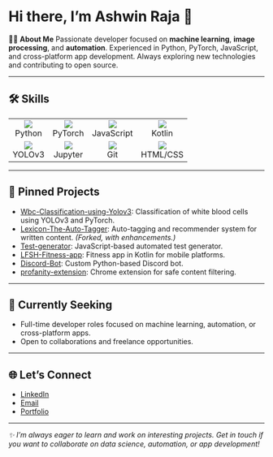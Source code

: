 # Hi there, I’m Ashwin Raja 👋

👨‍💻 **About Me**
Passionate developer focused on **machine learning**, **image processing**, and **automation**. Experienced in Python, PyTorch, JavaScript, and cross-platform app development. Always exploring new technologies and contributing to open source.

---

## 🛠️ Skills

<table>
  <tr>
    <td align="center">
      <img src="https://img.shields.io/badge/Python-14354C?style=for-the-badge&logo=python&logoColor=white"/><br>Python
    </td>
    <td align="center">
      <img src="https://img.shields.io/badge/PyTorch-EE4C2C?style=for-the-badge&logo=pytorch&logoColor=white"/><br>PyTorch
    </td>
    <td align="center">
      <img src="https://img.shields.io/badge/JavaScript-F7DF1E?style=for-the-badge&logo=javascript&logoColor=black"/><br>JavaScript
    </td>
    <td align="center">
      <img src="https://img.shields.io/badge/Kotlin-7F52FF?style=for-the-badge&logo=kotlin&logoColor=white"/><br>Kotlin
    </td>
  </tr>
  <tr>
    <td align="center">
      <img src="https://img.shields.io/badge/YOLOv3-252B3A?style=for-the-badge&logoColor=white"/><br>YOLOv3
    </td>
    <td align="center">
      <img src="https://img.shields.io/badge/Jupyter-F37626?style=for-the-badge&logo=jupyter&logoColor=white"/><br>Jupyter
    </td>
    <td align="center">
      <img src="https://img.shields.io/badge/Git-E44C30?style=for-the-badge&logo=git&logoColor=white"/><br>Git
    </td>
    <td align="center">
      <img src="https://img.shields.io/badge/HTML-CSS-E34F26?style=for-the-badge&logo=html5&logoColor=white"/><br>HTML/CSS
    </td>
  </tr>
</table>

---

## 📌 Pinned Projects

- [Wbc-Classification-using-Yolov3](https://github.com/ashraja941/Wbc-Classification-using-Yolov3): Classification of white blood cells using YOLOv3 and PyTorch.
- [Lexicon-The-Auto-Tagger](https://github.com/ashraja941/Lexicon-The-Auto-Tagger): Auto-tagging and recommender system for written content. *(Forked, with enhancements.)*
- [Test-generator](https://github.com/ashraja941/Test-generator): JavaScript-based automated test generator.
- [LFSH-Fitness-app](https://github.com/ashraja941/LFSH-Fitness-app): Fitness app in Kotlin for mobile platforms.
- [Discord-Bot](https://github.com/ashraja941/Discord-Bot): Custom Python-based Discord bot.
- [profanity-extension](https://github.com/ashraja941/profanity-extension): Chrome extension for safe content filtering.

---

## 💼 Currently Seeking

- Full-time developer roles focused on machine learning, automation, or cross-platform apps.
- Open to collaborations and freelance opportunities.

---

## 🌐 Let’s Connect

- [LinkedIn](https://www.linkedin.com/in/ashwinraja941/) <!-- Replace # with your actual LinkedIn -->
- [Email](mailto:ashraja941@gmail.com) <!-- Insert your contact email -->
- [Portfolio](https://ashraja941.github.io/portfolio/) <!-- Optional: Add portfolio if available -->

---

_✨ I’m always eager to learn and work on interesting projects. Get in touch if you want to collaborate on data science, automation, or app development!_

